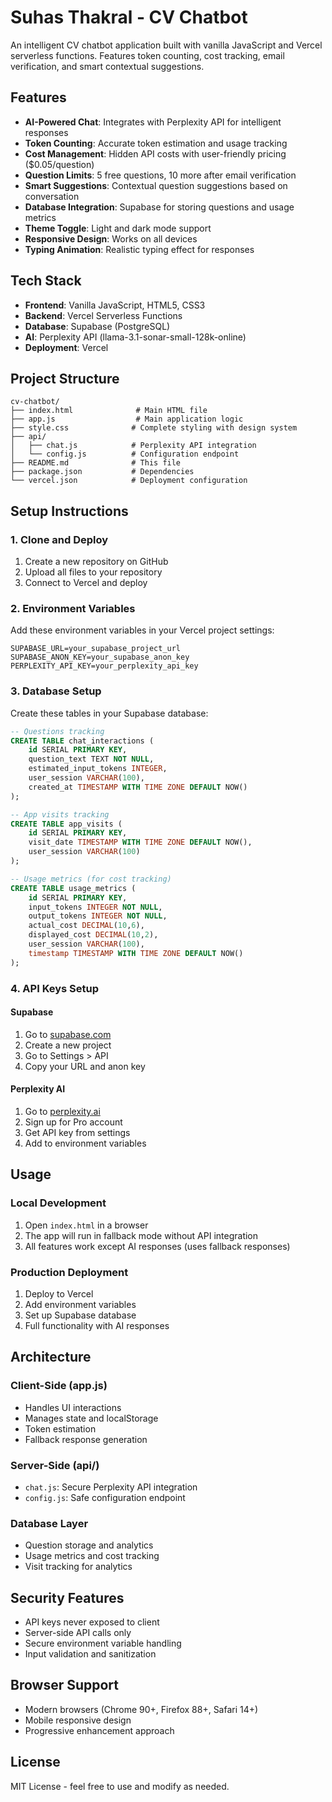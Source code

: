 # Suhas Thakral - CV Chatbot

An intelligent CV chatbot application built with vanilla JavaScript and Vercel serverless functions. Features token counting, cost tracking, email verification, and smart contextual suggestions.

## Features

- **AI-Powered Chat**: Integrates with Perplexity API for intelligent responses
- **Token Counting**: Accurate token estimation and usage tracking
- **Cost Management**: Hidden API costs with user-friendly pricing ($0.05/question)
- **Question Limits**: 5 free questions, 10 more after email verification
- **Smart Suggestions**: Contextual question suggestions based on conversation
- **Database Integration**: Supabase for storing questions and usage metrics
- **Theme Toggle**: Light and dark mode support
- **Responsive Design**: Works on all devices
- **Typing Animation**: Realistic typing effect for responses

## Tech Stack

- **Frontend**: Vanilla JavaScript, HTML5, CSS3
- **Backend**: Vercel Serverless Functions
- **Database**: Supabase (PostgreSQL)
- **AI**: Perplexity API (llama-3.1-sonar-small-128k-online)
- **Deployment**: Vercel

## Project Structure

```
cv-chatbot/
├── index.html              # Main HTML file
├── app.js                  # Main application logic
├── style.css              # Complete styling with design system
├── api/
│   ├── chat.js            # Perplexity API integration
│   └── config.js          # Configuration endpoint
├── README.md              # This file
├── package.json           # Dependencies
└── vercel.json            # Deployment configuration
```

## Setup Instructions

### 1. Clone and Deploy

1. Create a new repository on GitHub
2. Upload all files to your repository
3. Connect to Vercel and deploy

### 2. Environment Variables

Add these environment variables in your Vercel project settings:

```env
SUPABASE_URL=your_supabase_project_url
SUPABASE_ANON_KEY=your_supabase_anon_key
PERPLEXITY_API_KEY=your_perplexity_api_key
```

### 3. Database Setup

Create these tables in your Supabase database:

```sql
-- Questions tracking
CREATE TABLE chat_interactions (
    id SERIAL PRIMARY KEY,
    question_text TEXT NOT NULL,
    estimated_input_tokens INTEGER,
    user_session VARCHAR(100),
    created_at TIMESTAMP WITH TIME ZONE DEFAULT NOW()
);

-- App visits tracking
CREATE TABLE app_visits (
    id SERIAL PRIMARY KEY,
    visit_date TIMESTAMP WITH TIME ZONE DEFAULT NOW(),
    user_session VARCHAR(100)
);

-- Usage metrics (for cost tracking)
CREATE TABLE usage_metrics (
    id SERIAL PRIMARY KEY,
    input_tokens INTEGER NOT NULL,
    output_tokens INTEGER NOT NULL,
    actual_cost DECIMAL(10,6),
    displayed_cost DECIMAL(10,2),
    user_session VARCHAR(100),
    timestamp TIMESTAMP WITH TIME ZONE DEFAULT NOW()
);
```

### 4. API Keys Setup

#### Supabase
1. Go to [supabase.com](https://supabase.com)
2. Create a new project
3. Go to Settings > API
4. Copy your URL and anon key

#### Perplexity AI
1. Go to [perplexity.ai](https://perplexity.ai)
2. Sign up for Pro account
3. Get API key from settings
4. Add to environment variables

## Usage

### Local Development

1. Open `index.html` in a browser
2. The app will run in fallback mode without API integration
3. All features work except AI responses (uses fallback responses)

### Production Deployment

1. Deploy to Vercel
2. Add environment variables
3. Set up Supabase database
4. Full functionality with AI responses

## Architecture

### Client-Side (app.js)
- Handles UI interactions
- Manages state and localStorage
- Token estimation
- Fallback response generation

### Server-Side (api/)
- `chat.js`: Secure Perplexity API integration
- `config.js`: Safe configuration endpoint

### Database Layer
- Question storage and analytics
- Usage metrics and cost tracking
- Visit tracking for analytics

## Security Features

- API keys never exposed to client
- Server-side API calls only
- Secure environment variable handling
- Input validation and sanitization

## Browser Support

- Modern browsers (Chrome 90+, Firefox 88+, Safari 14+)
- Mobile responsive design
- Progressive enhancement approach

## License

MIT License - feel free to use and modify as needed.
